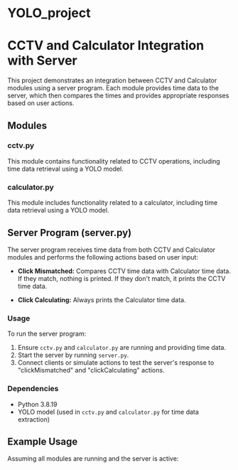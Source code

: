 # YOLO_project

# CCTV and Calculator Integration with Server

This project demonstrates an integration between CCTV and Calculator modules using a server program. Each module provides time data to the server, which then compares the times and provides appropriate responses based on user actions.

## Modules

### cctv.py

This module contains functionality related to CCTV operations, including time data retrieval using a YOLO model.

### calculator.py

This module includes functionality related to a calculator, including time data retrieval using a YOLO model.

## Server Program (server.py)

The server program receives time data from both CCTV and Calculator modules and performs the following actions based on user input:

- **Click Mismatched:** Compares CCTV time data with Calculator time data. If they match, nothing is printed. If they don't match, it prints the CCTV time data.
  
- **Click Calculating:** Always prints the Calculator time data.

### Usage

To run the server program:

1. Ensure `cctv.py` and `calculator.py` are running and providing time data.
2. Start the server by running `server.py`.
3. Connect clients or simulate actions to test the server's response to "clickMismatched" and "clickCalculating" actions.

### Dependencies

- Python 3.8.19
- YOLO model (used in `cctv.py` and `calculator.py` for time data extraction)

## Example Usage

Assuming all modules are running and the server is active:
